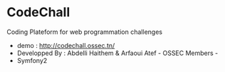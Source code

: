 # CodeChall
Coding Plateform for web programmation challenges
- demo : http://codechall.ossec.tn/
- Developped By : Abdelli Haithem & Arfaoui Atef - OSSEC Members -
- Symfony2
